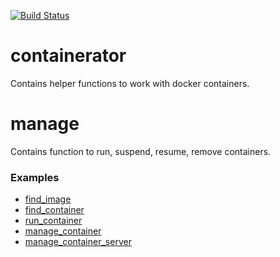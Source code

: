[![Build Status](https://travis-ci.org/DmitryBogomolov/containerator.svg?branch=master)](https://travis-ci.org/DmitryBogomolov/containerator)

# containerator

Contains helper functions to work with docker containers.

# manage

Contains function to run, suspend, resume, remove containers.

### Examples

- [find_image](./examples/find_image/README.md)
- [find_container](./examples/find_container/README.md)
- [run_container](./examples/run_container/README.md)
- [manage_container](./examples/manage_container/README.md)
- [manage_container_server](./examples/manage_container_server/README.md)
